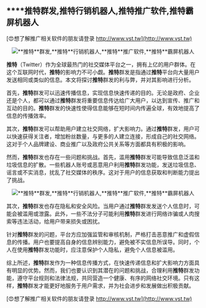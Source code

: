## ****推特**群发,**推特**行销机器人,**推特**推广软件,**推特**霸屏机器人**

[😍想了解推广相关软件的朋友请登录 http://www.vst.tw](http://www.vst.tw)

 <center><img src="https://vst.tw/MP4/tuiguang/png/5.png" alt="**推特**群发,**推特**行销机器人,**推特**推广软件,**推特**霸屏机器人"></center>

**推特**（Twitter）作为全球最热门的社交媒体平台之一，拥有上亿的用户群体。在这个互联网时代，**推特**的影响力不可小觑。**推特**群发是指通过**推特**平台向大量用户发送相同或类似的信息。本文将探讨**推特**群发的利与弊，并对其影响进行分析。

首先，**推特**群发可以迅速传播信息，实现信息快速传递的目的。无论是政府、企业还是个人，都可以通过**推特**群发将重要信息传达给广大用户，以达到宣传、推广和互动的目的。**推特**群发的快速性使得信息能够在短时间内传遍全球，有效地提高了信息的传播效率。

其次，**推特**群发可以帮助用户建立社交网络，扩大影响力。通过**推特**群发，用户可以快速获得关注者，增加粉丝数量，与更多的人建立连接，形成自己的社交网络。这对于个人品牌建设、商业推广以及政府公共关系等方面都具有积极的影响。

然而，**推特**群发也存在一些问题和挑战。首先，滥用**推特**群发可能导致信息泛滥和垃圾信息的扩散。一些机器人账号或恶意用户利用**推特**群发功能，发送垃圾信息、谣言或不实消息，扰乱了社交媒体的秩序。这对于用户的信息获取和判断能力提出了挑战。

 <center><img src="https://vst.tw/MP4/tuiguang/png/2.png" alt="**推特**群发,**推特**行销机器人,**推特**推广软件,**推特**霸屏机器人"></center>

其次，**推特**群发也存在隐私和安全风险。当用户通过**推特**群发发送个人信息时，可能会被滥用或泄露。此外，一些不法分子可能利用**推特**群发进行网络诈骗或人肉搜索等违法活动，给用户带来损失或困扰。

针对**推特**群发的问题，平台方应加强监管和审核机制，严格打击恶意推广和虚假信息的传播。用户也要提高自身的信息辨别能力，避免被不实信息所误导。同时，个人在使用**推特**群发功能时，应注意保护个人隐私，避免个人信息被滥用。

综上所述，**推特**群发作为一种信息传播方式，在快速传递信息和扩大影响力方面具有明显的优势。然而，我们也要认识到其潜在的问题和挑战，合理利用**推特**群发功能，遵守平台规则和法律法规，共同营造一个健康、有序的网络社交环境。只有这样，**推特**群发才能更好地服务于用户需求，并为社会进步和发展做出积极贡献。

[😍想了解推广相关软件的朋友请登录 http://www.vst.tw](http://www.vst.tw)




